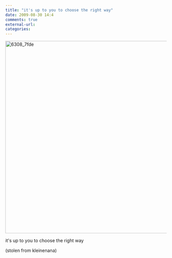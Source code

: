 ```yaml
---
title: "it's up to you to choose the right way"
date: 2009-08-30 14:4
comments: true
external-url:
categories:
---
```

[<img src="http://4.asset.soup.io/asset/0443/6308_7fde.jpeg" width="800" height="600" alt="6308_7fde" />][1]

it's up to you to choose the right way  
  
(stolen from kleinenana)  


  [1]: http://hof.povray.org/images/Isosurface-Toroidal_Noise.jpg
